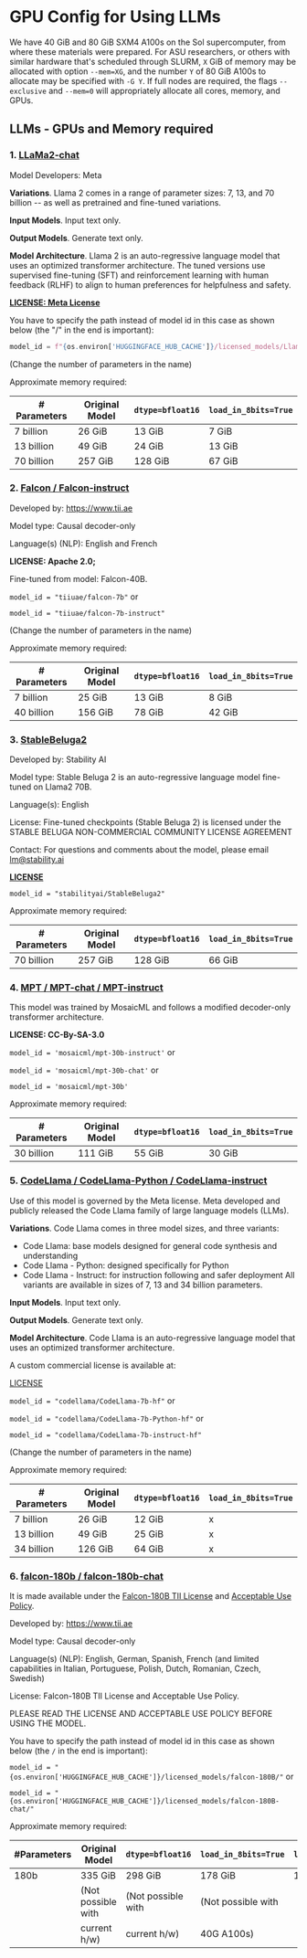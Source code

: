 GPU Config for Using LLMs
=========================

We have 40 GiB and 80 GiB SXM4 A100s on the Sol supercomputer, from where these
materials were prepared. For ASU researchers, or others with similar hardware
that's scheduled through SLURM, `X` GiB of memory may be allocated with option
`--mem=XG`, and the number `Y` of 80 GiB A100s to allocate may be specified with 
`-G Y`. If full nodes are required, the flags `--exclusive` and `--mem=0`
will appropriately allocate all cores, memory, and GPUs.

LLMs - GPUs and Memory required
-------------------------------

### 1. [LLaMa2-chat](https://huggingface.co/meta-llama/Llama-2-70b-chat-hf)  

Model Developers: Meta     

**Variations**. Llama 2 comes in a range of parameter sizes: 7, 13, and 70
billion -- as well as pretrained and fine-tuned variations.     

**Input Models**. 
Input text only.     

**Output Models**. 
Generate text only.     

**Model Architecture**.
Llama 2 is an auto-regressive language model that uses an optimized transformer
architecture. The tuned versions use supervised fine-tuning (SFT) and
reinforcement learning with human feedback (RLHF) to align to human preferences
for helpfulness and safety.     

**[LICENSE: Meta License](https://ai.meta.com/resources/models-and-libraries/llama-downloads/)**

You have to specify the path instead of model id in this case as shown below
(the "/" in the end is important):

```python
model_id = f"{os.environ['HUGGINGFACE_HUB_CACHE']}/licensed_models/Llama2-70b-chat-hf/"
```
(Change the number of parameters in the name)

Approximate memory required:


| # Parameters | Original Model    | `dtype=bfloat16`     | `load_in_8bits=True` |
|--------------|-------------------|----------------------|----------------------|
| 7 billion    | 26 GiB            | 13 GiB               | 7 GiB                |
| 13 billion   | 49 GiB            | 24 GiB               | 13 GiB               |
| 70 billion   | 257 GiB           | 128 GiB              | 67 GiB               |


### 2. [Falcon / Falcon-instruct](https://huggingface.co/tiiuae/falcon-40b-instruct)     

Developed by: https://www.tii.ae     

Model type: Causal decoder-only     

Language(s) (NLP): English and French     

**LICENSE: Apache 2.0;**     

Fine-tuned from model: Falcon-40B.

`model_id = "tiiuae/falcon-7b"` or     

`model_id = "tiiuae/falcon-7b-instruct"`      

(Change the number of parameters in the name)

Approximate memory required:



| # Parameters | Original Model    | `dtype=bfloat16`     | `load_in_8bits=True` |
|--------------|-------------------|----------------------|----------------------|
| 7 billion    | 25 GiB            | 13 GiB               | 8 GiB                |
| 40 billion   | 156 GiB           | 78 GiB               | 42 GiB               |



### 3. [StableBeluga2](https://huggingface.co/stabilityai/StableBeluga2)     

Developed by: Stability AI     

Model type: Stable Beluga 2 is an auto-regressive language model fine-tuned on Llama2 70B.     

Language(s): English     

License: Fine-tuned checkpoints (Stable Beluga 2) is licensed under the STABLE
BELUGA NON-COMMERCIAL COMMUNITY LICENSE AGREEMENT     

Contact: For questions and comments about the model, please email
lm@stability.ai     

**[LICENSE](https://huggingface.co/stabilityai/StableBeluga2/blob/main/LICENSE.txt)**

`model_id = "stabilityai/StableBeluga2"`    

Approximate memory required:



| # Parameters | Original Model    | `dtype=bfloat16`     | `load_in_8bits=True` |
|--------------|-------------------|----------------------|----------------------|
| 70 billion   | 257 GiB           | 128 GiB              | 66 GiB               |



### 4. [MPT / MPT-chat / MPT-instruct](https://huggingface.co/mosaicml/mpt-30b-instruct)     

This model was trained by MosaicML and follows a modified decoder-only
transformer architecture.

**LICENSE: CC-By-SA-3.0**

`model_id = 'mosaicml/mpt-30b-instruct'` or     

`model_id = 'mosaicml/mpt-30b-chat'` or     

`model_id = 'mosaicml/mpt-30b'`

Approximate memory required:



| # Parameters | Original Model    | `dtype=bfloat16`     | `load_in_8bits=True` |
|--------------|-------------------|----------------------|----------------------|
| 30 billion   | 111 GiB           | 55 GiB               | 30 GiB               |



### 5. [CodeLlama / CodeLlama-Python / CodeLlama-instruct](https://huggingface.co/codellama/CodeLlama-34b-Instruct-hf)     

Use of this model is governed by the Meta license. Meta developed and publicly
released the Code Llama family of large language models (LLMs).

**Variations**.
Code Llama comes in three model sizes, and three variants:
* Code Llama: base models designed for general code synthesis and understanding
* Code Llama - Python: designed specifically for Python
* Code Llama - Instruct: for instruction following and safer deployment
All variants are available in sizes of 7, 13 and 34 billion parameters.

**Input Models**.
Input text only.  

**Output Models**. 
Generate text only.  

**Model Architecture**. 
Code Llama is an auto-regressive language model that uses an optimized
transformer architecture.  

A custom commercial license is available at:     

[LICENSE](https://ai.meta.com/resources/models-and-libraries/llama-downloads/)     


`model_id = "codellama/CodeLlama-7b-hf"` or     

`model_id = "codellama/CodeLlama-7b-Python-hf"` or     

`model_id = "codellama/CodeLlama-7b-instruct-hf"`     

(Change the number of parameters in the name)

Approximate memory required:



| # Parameters | Original Model    | `dtype=bfloat16`     | `load_in_8bits=True` |
|--------------|-------------------|----------------------|----------------------|
| 7 billion    | 26 GiB            | 12 GiB               | x                    |
| 13 billion   | 49 GiB            | 25 GiB               | x                    |
| 34 billion   | 126 GiB           | 64 GiB               | x                    |



### 6. [falcon-180b / falcon-180b-chat](https://huggingface.co/tiiuae/falcon-180B-chat)     


It is made available under the [Falcon-180B TII
License](https://falconllm.tii.ae/terms-and-conditions.html) and [Acceptable
Use Policy](https://falconllm.tii.ae/acceptable-use-policy.html).

Developed by: https://www.tii.ae     

Model type: Causal decoder-only     

Language(s) (NLP): English, German, Spanish, French (and limited capabilities
in Italian, Portuguese, Polish, Dutch, Romanian, Czech, Swedish)     

License: Falcon-180B TII License and Acceptable Use Policy.

PLEASE READ THE LICENSE AND ACCEPTABLE USE POLICY BEFORE USING THE MODEL.     

You have to specify the path instead of model id in this case as shown below
(the `/` in the end is important):     


`model_id = "{os.environ['HUGGINGFACE_HUB_CACHE']}/licensed_models/falcon-180B/"` or     

`model_id = "{os.environ['HUGGINGFACE_HUB_CACHE']}/licensed_models/falcon-180B-chat/"`

Approximate memory required:



| #Parameters | Original Model    | `dtype=bfloat16`     | `load_in_8bits=True` | `load_in_4bits=True` |
|-------------|-------------------|----------------------|----------------------|----------------------|
| 180b        | 335 GiB           | 298 GiB              | 178 GiB              | 119 GiB              |
|             |(Not possible with |(Not possible with    |(Not possible with    |                      |
|             |current h/w)       |current h/w)          |40G A100s)            |                      |



